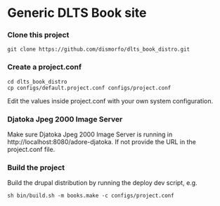 Generic DLTS Book site
==============

### Clone this project

	git clone https://github.com/dismorfo/dlts_book_distro.git
  

### Create a project.conf

	cd dlts_book_distro
	cp configs/default.project.conf configs/project.conf
  
Edit the values inside project.conf with your own system configuration.

### Djatoka Jpeg 2000 Image Server

Make sure Djatoka Jpeg 2000 Image Server is running in http://localhost:8080/adore-djatoka. 
If not provide the URL in the project.conf file.
    
### Build the project

Build the drupal distribution by running the deploy dev script, e.g.

	sh bin/build.sh -m books.make -c configs/project.conf
